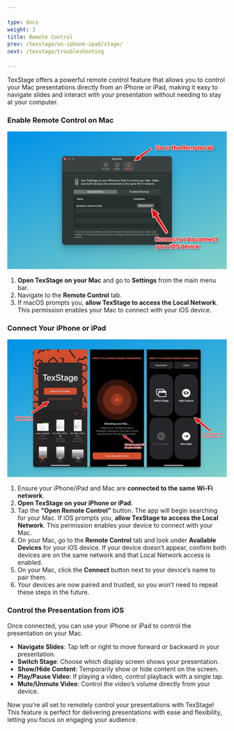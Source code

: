 ```yaml
---

type: docs  
weight: 3  
title: Remote Control
prev: /texstage/on-iphone-ipad/stage/  
next: /texstage/troubleshooting  

---
```


TexStage offers a powerful remote control feature that allows you to control your Mac presentations directly from an iPhone or iPad, making it easy to navigate slides and interact with your presentation without needing to stay at your computer.

### Enable Remote Control on Mac

![Mac Screenshot](mac-screenshot.jpg)

1. **Open TexStage on your Mac** and go to **Settings** from the main menu bar.
2. Navigate to the **Remote Control** tab.
3. If macOS prompts you, **allow TexStage to access the Local Network**. This permission enables your Mac to connect with your iOS device.

### Connect Your iPhone or iPad

![iPhone Screenshot](device-screenshot.jpg)

1. Ensure your iPhone/iPad and Mac are **connected to the same Wi-Fi network**.
2. **Open TexStage on your iPhone or iPad**.
3. Tap the **"Open Remote Control"** button. The app will begin searching for your Mac. If iOS prompts you, **allow TexStage to access the Local Network**. This permission enables your device to connect with your Mac.
4. On your Mac, go to the **Remote Control** tab and look under **Available Devices** for your iOS device. If your device doesn’t appear, confirm both devices are on the same network and that Local Network access is enabled.
5. On your Mac, click the **Connect** button next to your device’s name to pair them.
6. Your devices are now paired and trusted, so you won’t need to repeat these steps in the future.

### Control the Presentation from iOS

Once connected, you can use your iPhone or iPad to control the presentation on your Mac.

- **Navigate Slides**: Tap left or right to move forward or backward in your presentation.
- **Switch Stage**: Choose which display screen shows your presentation.
- **Show/Hide Content**: Temporarily show or hide content on the screen.
- **Play/Pause Video**: If playing a video, control playback with a single tap.
- **Mute/Unmute Video**: Control the video’s volume directly from your device.

Now you’re all set to remotely control your presentations with TexStage! This feature is perfect for delivering presentations with ease and flexibility, letting you focus on engaging your audience.